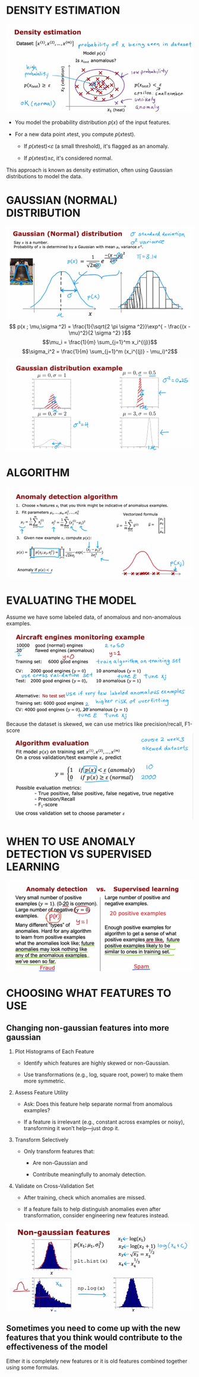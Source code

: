 # DENSITY ESTIMATION
![alt text](img/image-5.png)
* You model the probability distribution 𝑝(𝑥) of the input features.

* For a new data point 𝑥test, you compute 𝑝(𝑥test).

    * If 𝑝(𝑥test)<𝜀 (a small threshold), it's flagged as an anomaly.

    * If 𝑝(𝑥test)≥𝜀, it's considered normal.

This approach is known as density estimation, often using Gaussian distributions to model the data.

# GAUSSIAN (NORMAL) DISTRIBUTION
![alt text](img/image-6.png)
$$ p(x ; \mu,\sigma ^2) = \frac{1}{\sqrt{2 \pi \sigma ^2}}\exp^{ - \frac{(x - \mu)^2}{2 \sigma ^2} }$$
$$\mu_i = \frac{1}{m} \sum_{j=1}^m x_i^{(j)}$$
$$\sigma_i^2 = \frac{1}{m} \sum_{j=1}^m (x_i^{(j)} - \mu_i)^2$$
![alt text](img/image-7.png)

# ALGORITHM
![alt text](img/image-8.png)

# EVALUATING THE MODEL
Assume we have some labeled data, of anomalous and non-anomalous examples.
![alt text](img/image-9.png)
Because the dataset is skewed, we can use metrics like precision/recall, F1-score
![alt text](img/image-10.png)

# WHEN TO USE ANOMALY DETECTION VS SUPERVISED LEARNING
![alt text](img/image-11.png)

# CHOOSING WHAT FEATURES TO USE
## Changing non-gaussian features into more gaussian
1. Plot Histograms of Each Feature

    * Identify which features are highly skewed or non-Gaussian.

    * Use transformations (e.g., log, square root, power) to make them more symmetric.

2. Assess Feature Utility

    * Ask: Does this feature help separate normal from anomalous examples?

    * If a feature is irrelevant (e.g., constant across examples or noisy), transforming it won’t help—just drop it.

3. Transform Selectively

    * Only transform features that:

        * Are non-Gaussian and

        * Contribute meaningfully to anomaly detection.

4. Validate on Cross-Validation Set

    * After training, check which anomalies are missed.

    * If a feature fails to help distinguish anomalies even after transformation, consider engineering new features instead.

![alt text](img/image-12.png)

## Sometimes you need to come up with the new features that you think would contribute to the effectiveness of the model
Either it is completely new features or it is old features combined together using some formulas.